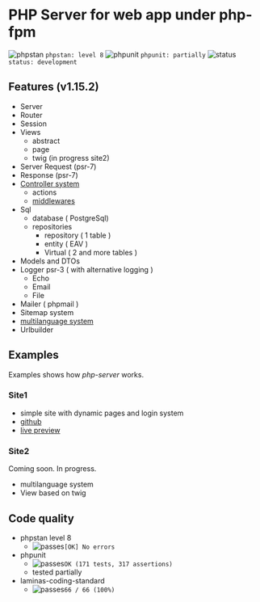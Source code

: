# PHP Server for web app under php-fpm

![phpstan](https://placehold.co/15x15/1589F0/1589F0.png) `phpstan: level 8`
![phpunit](https://placehold.co/15x15/c5f015/c5f015.png) `phpunit: partially`
![status](https://placehold.co/15x15/f03c15/f03c15.png) `status: development`

## Features (v1.15.2)

- Server
- Router
- Session
- Views
  - abstract
  - page
  - twig (in progress site2)
- Server Request (psr-7)
- Response (psr-7)
- [Controller system](./docs/controller/00_readme.md)
  - actions
  - [middlewares](./docs/controller/03_middleware.md)
- Sql
  - database ( PostgreSql)
  - repositories  
    - repository ( 1 table )  
    - entity ( EAV )  
    - Virtual ( 2 and more tables )  
- Models and DTOs
- Logger psr-3 ( with alternative logging )  
  - Echo  
  - Email  
  - File  
- Mailer ( phpmail )  
- Sitemap system
- [multilanguage system](./docs/multilanguage-system/01-readme.md)
- Urlbuilder

## Examples

Examples shows how *php-server* works.

### Site1

- simple site with dynamic pages and login system
- [github](https://github.com/Romchik38/site1)
- [live preview](https://site1.romanenko-studio.dev/)

### Site2

Coming soon. In progress.

- multilanguage system
- View based on twig

## Code quality

- phpstan level 8
  - ![passes](https://placehold.co/15x15/0dbc79/0dbc79.png)`[OK] No errors`  
- phpunit
  - ![passes](https://placehold.co/15x15/0dbc79/0dbc79.png)`OK (171 tests, 317 assertions)`
  - tested partially
- laminas-coding-standard
  - ![passes](https://placehold.co/15x15/0dbc79/0dbc79.png)`66 / 66 (100%)`
